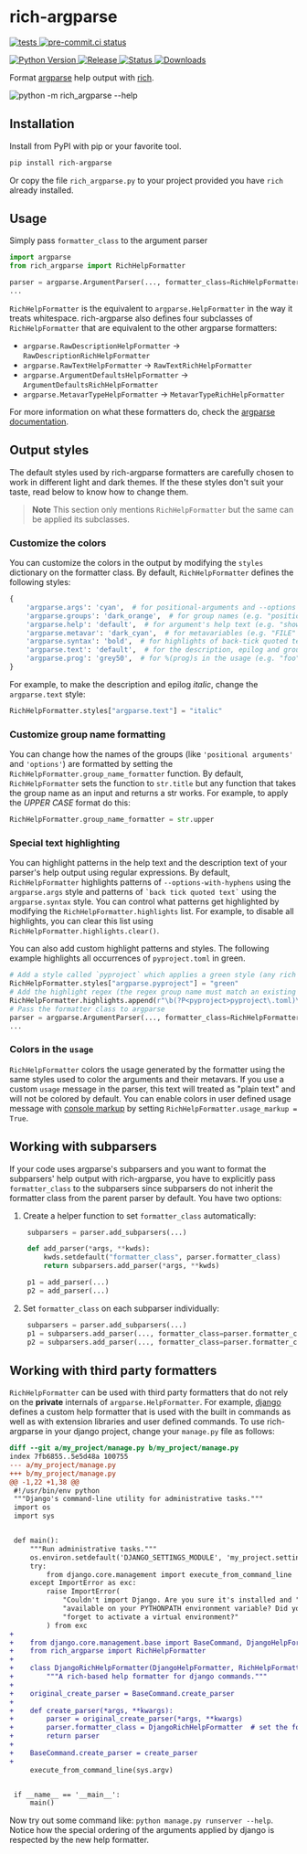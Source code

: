 # rich-argparse
[![tests](https://github.com/hamdanal/rich-argparse/actions/workflows/tests.yml/badge.svg)
](https://github.com/hamdanal/rich-argparse/actions/workflows/tests.yml)
[![pre-commit.ci status](https://results.pre-commit.ci/badge/github/hamdanal/rich-argparse/main.svg)
](https://results.pre-commit.ci/latest/github/hamdanal/rich-argparse/main)

[![Python Version](https://img.shields.io/pypi/pyversions/rich-argparse)
![Release](https://img.shields.io/github/v/release/hamdanal/rich-argparse?sort=semver)
![Status](https://img.shields.io/pypi/status/rich-argparse)
![Downloads](https://pepy.tech/badge/rich-argparse/month)
](https://pypi.org/project/rich-argparse/)

Format [argparse](https://docs.python.org/3/library/argparse.html) help output with
[rich](https://pypi.org/project/rich).

![python -m rich_argparse --help](
https://user-images.githubusercontent.com/93259987/210156693-a09f2e3d-8822-4f86-a3dc-6dd3f53a539c.png)

## Installation

Install from PyPI with pip or your favorite tool.

```sh
pip install rich-argparse
```

Or copy the file `rich_argparse.py` to your project provided you have `rich` already installed.

## Usage

Simply pass `formatter_class` to the argument parser
```python
import argparse
from rich_argparse import RichHelpFormatter

parser = argparse.ArgumentParser(..., formatter_class=RichHelpFormatter)
...
```

`RichHelpFormatter` is the equivalent to `argparse.HelpFormatter` in the way it treats whitespace.
rich-argparse also defines four subclasses of `RichHelpFormatter` that are equivalent to the other
argparse formatters:

* `argparse.RawDescriptionHelpFormatter` -> `RawDescriptionRichHelpFormatter`
* `argparse.RawTextHelpFormatter` -> `RawTextRichHelpFormatter`
* `argparse.ArgumentDefaultsHelpFormatter` -> `ArgumentDefaultsRichHelpFormatter`
* `argparse.MetavarTypeHelpFormatter` -> `MetavarTypeRichHelpFormatter`

For more information on what these formatters do, check the [argparse documentation](
https://docs.python.org/3/library/argparse.html#formatter-class).

## Output styles

The default styles used by rich-argparse formatters are carefully chosen to work in different
light and dark themes. If the these styles don't suit your taste, read below to know how to change
them.

> **Note**
> This section only mentions `RichHelpFormatter` but the same can be applied its subclasses.

### Customize the colors
You can customize the colors in the output by modifying the `styles` dictionary on the formatter
class. By default, `RichHelpFormatter` defines the following styles:

```python
{
    'argparse.args': 'cyan',  # for positional-arguments and --options (e.g "--help")
    'argparse.groups': 'dark_orange',  # for group names (e.g. "positional arguments")
    'argparse.help': 'default',  # for argument's help text (e.g. "show this help message and exit")
    'argparse.metavar': 'dark_cyan',  # for metavariables (e.g. "FILE" in "--file FILE")
    'argparse.syntax': 'bold',  # for highlights of back-tick quoted text (e.g. "`some text`"),
    'argparse.text': 'default',  # for the description, epilog and group descriptions (e.g. "A program to foo")
    'argparse.prog': 'grey50',  # for %(prog)s in the usage (e.g. "foo" in "Usage: foo [options]")
}
```

For example, to make the description and epilog *italic*, change the `argparse.text` style:

```python
RichHelpFormatter.styles["argparse.text"] = "italic"
```

### Customize group name formatting
You can change how the names of the groups (like `'positional arguments'` and `'options'`) are
formatted by setting the `RichHelpFormatter.group_name_formatter` function. By default,
`RichHelpFormatter` sets the function to `str.title` but any function that takes the group name
as an input and returns a str works. For example, to apply the *UPPER CASE* format do this:

```python
RichHelpFormatter.group_name_formatter = str.upper
```

### Special text highlighting

You can highlight patterns in the help text and the description text of your parser's help output
using regular expressions. By default, `RichHelpFormatter` highlights patterns of
`--options-with-hyphens` using the `argparse.args` style and patterns of
`` `back tick quoted text` `` using the `argparse.syntax` style. You can control what patterns get
highlighted by modifying the `RichHelpFormatter.highlights` list.
For example, to disable all highlights, you can clear this list using
`RichHelpFormatter.highlights.clear()`.

You can also add custom highlight patterns and styles. The following example highlights all
occurrences of `pyproject.toml` in green.

```python
# Add a style called `pyproject` which applies a green style (any rich style works)
RichHelpFormatter.styles["argparse.pyproject"] = "green"
# Add the highlight regex (the regex group name must match an existing style name)
RichHelpFormatter.highlights.append(r"\b(?P<pyproject>pyproject\.toml)\b")
# Pass the formatter class to argparse
parser = argparse.ArgumentParser(..., formatter_class=RichHelpFormatter)
...
```

### Colors in the `usage`

`RichHelpFormatter` colors the usage generated by the formatter using the same styles used to color
the arguments and their metavars. If you use a custom `usage` message in the parser, this text will
treated as "plain text" and will not be colored by default. You can enable colors in user defined
usage message with [console markup](https://rich.readthedocs.io/en/stable/markup.html) by setting
`RichHelpFormatter.usage_markup = True`.

## Working with subparsers

If your code uses argparse's subparsers and you want to format the subparsers' help output with
rich-argparse, you have to explicitly pass `formatter_class` to the subparsers since subparsers
do not inherit the formatter class from the parent parser by default. You have two options:

1. Create a helper function to set `formatter_class` automatically:
   ```python
    subparsers = parser.add_subparsers(...)

    def add_parser(*args, **kwds):
        kwds.setdefault("formatter_class", parser.formatter_class)
        return subparsers.add_parser(*args, **kwds)

    p1 = add_parser(...)
    p2 = add_parser(...)
   ```
1. Set `formatter_class` on each subparser individually:
   ```python
    subparsers = parser.add_subparsers(...)
    p1 = subparsers.add_parser(..., formatter_class=parser.formatter_class)
    p2 = subparsers.add_parser(..., formatter_class=parser.formatter_class)
   ```


## Working with third party formatters

`RichHelpFormatter` can be used with third party formatters that do not rely on the **private**
internals of `argparse.HelpFormatter`. For example, [django](https://pypi.org/project/django)
defines a custom help formatter that is used with the built in commands as well as with extension
libraries and user defined commands. To use rich-argparse in your django project, change your
`manage.py` file as follows:

```diff
diff --git a/my_project/manage.py b/my_project/manage.py
index 7fb6855..5e5d48a 100755
--- a/my_project/manage.py
+++ b/my_project/manage.py
@@ -1,22 +1,38 @@
 #!/usr/bin/env python
 """Django's command-line utility for administrative tasks."""
 import os
 import sys


 def main():
     """Run administrative tasks."""
     os.environ.setdefault('DJANGO_SETTINGS_MODULE', 'my_project.settings')
     try:
         from django.core.management import execute_from_command_line
     except ImportError as exc:
         raise ImportError(
             "Couldn't import Django. Are you sure it's installed and "
             "available on your PYTHONPATH environment variable? Did you "
             "forget to activate a virtual environment?"
         ) from exc
+
+    from django.core.management.base import BaseCommand, DjangoHelpFormatter
+    from rich_argparse import RichHelpFormatter
+
+    class DjangoRichHelpFormatter(DjangoHelpFormatter, RichHelpFormatter):  # django first
+        """A rich-based help formatter for django commands."""
+
+    original_create_parser = BaseCommand.create_parser
+
+    def create_parser(*args, **kwargs):
+        parser = original_create_parser(*args, **kwargs)
+        parser.formatter_class = DjangoRichHelpFormatter  # set the formatter_class
+        return parser
+
+    BaseCommand.create_parser = create_parser
+
     execute_from_command_line(sys.argv)


 if __name__ == '__main__':
     main()
```

Now try out some command like: `python manage.py runserver --help`. Notice how the special
ordering of the arguments applied by django is respected by the new help formatter.
